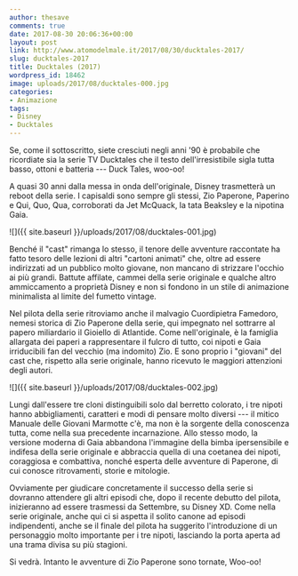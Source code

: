 ```yaml
---
author: thesave
comments: true
date: 2017-08-30 20:06:36+00:00
layout: post
link: http://www.atomodelmale.it/2017/08/30/ducktales-2017/
slug: ducktales-2017
title: Ducktales (2017)
wordpress_id: 18462
image: uploads/2017/08/ducktales-000.jpg
categories:
- Animazione
tags:
- Disney
- Ducktales
---
```


Se, come il sottoscritto, siete cresciuti negli anni '90 è probabile che ricordiate sia la serie TV Ducktales che il testo dell'irresistibile sigla tutta basso, ottoni e batteria --- Duck Tales, woo-oo!

A quasi 30 anni dalla messa in onda dell'originale, Disney trasmetterà un reboot della serie. I capisaldi sono sempre gli stessi, Zio Paperone, Paperino  e Qui, Quo, Qua, corroborati da Jet McQuack, la tata Beaksley e la nipotina Gaia.

![]({{ site.baseurl }}/uploads/2017/08/ducktales-001.jpg)

Benché il "cast" rimanga lo stesso, il tenore delle avventure raccontate ha fatto tesoro delle lezioni di altri "cartoni animati" che, oltre ad essere indirizzati ad un pubblico molto giovane, non mancano di strizzare l'occhio ai più grandi. Battute affilate, cammei della serie originale e qualche altro ammiccamento a proprietà Disney e non si fondono in un stile di animazione minimalista al limite del fumetto vintage.

Nel pilota della serie ritroviamo anche il malvagio Cuordipietra Famedoro, nemesi storica di Zio Paperone della serie, qui impegnato nel sottrarre al papero miliardario il Gioiello di Atlantide. Come nell'originale, è la famiglia allargata dei paperi a rappresentare il fulcro di tutto, coi nipoti e Gaia irriducibili fan del vecchio (ma indomito) Zio. E sono proprio i "giovani" del cast che, rispetto alla serie originale, hanno ricevuto le maggiori attenzioni degli autori.

![]({{ site.baseurl }}/uploads/2017/08/ducktales-002.jpg)

Lungi dall'essere tre cloni distinguibili solo dal berretto colorato, i tre nipoti hanno abbigliamenti, caratteri e modi di pensare molto diversi --- il mitico Manuale delle Giovani Marmotte c'è, ma non è la sorgente della conoscenza tutta, come nella sua precedente incarnazione. Allo stesso modo, la versione moderna di Gaia abbandona l'immagine della bimba ipersensibile e indifesa della serie originale e abbraccia quella di una coetanea dei nipoti, coraggiosa e combattiva, nonché esperta delle avventure di Paperone, di cui conosce ritrovamenti, storie e mitologie.

Ovviamente per giudicare concretamente il successo della serie si dovranno attendere gli altri episodi che, dopo il recente debutto del pilota, inizieranno ad essere trasmessi da Settembre, su Disney XD. Come nella serie originale, anche qui ci si aspetta il solito canone ad episodi indipendenti, anche se il finale del pilota ha suggerito l'introduzione di un personaggio molto importante per i tre nipoti, lasciando la porta aperta ad una trama divisa su più stagioni.

Si vedrà. Intanto le avventure di Zio Paperone sono tornate, Woo-oo!
